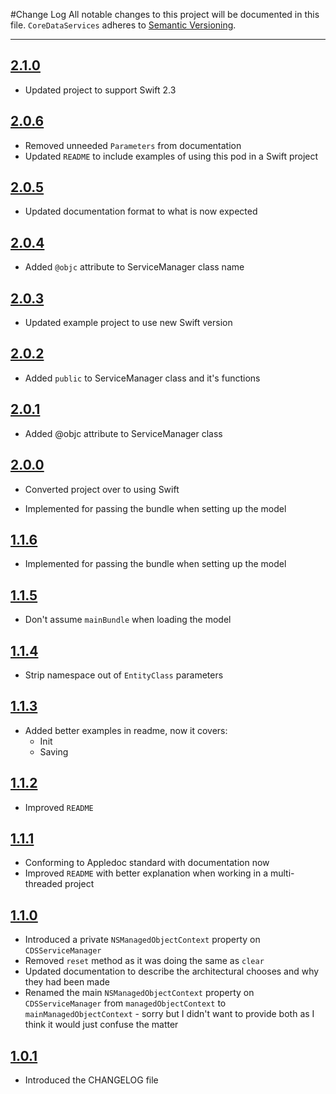 #Change Log
All notable changes to this project will be documented in this file.
`CoreDataServices` adheres to [Semantic Versioning](http://semver.org/).

---

## [2.1.0](https://github.com/wibosco/CoreDataServices/releases/tag/2.1.0)

* Updated project to support Swift 2.3

## [2.0.6](https://github.com/wibosco/CoreDataServices/releases/tag/2.0.6)

* Removed unneeded `Parameters` from documentation
* Updated `README` to include examples of using this pod in a Swift project

## [2.0.5](https://github.com/wibosco/CoreDataServices/releases/tag/2.0.5)

* Updated documentation format to what is now expected

## [2.0.4](https://github.com/wibosco/CoreDataServices/releases/tag/2.0.4)

* Added `@objc` attribute to ServiceManager class name

## [2.0.3](https://github.com/wibosco/CoreDataServices/releases/tag/2.0.3)

* Updated example project to use new Swift version

## [2.0.2](https://github.com/wibosco/CoreDataServices/releases/tag/2.0.2)

* Added `public` to ServiceManager class and it's functions

## [2.0.1](https://github.com/wibosco/CoreDataServices/releases/tag/2.0.1)

* Added @objc attribute to ServiceManager class

## [2.0.0](https://github.com/wibosco/CoreDataServices/releases/tag/2.0.0)

* Converted project over to using Swift

* Implemented for passing the bundle when setting up the model

## [1.1.6](https://github.com/wibosco/CoreDataServices/releases/tag/1.1.6)

* Implemented for passing the bundle when setting up the model

## [1.1.5](https://github.com/wibosco/CoreDataServices/releases/tag/1.1.5)

* Don't assume `mainBundle` when loading the model

## [1.1.4](https://github.com/wibosco/CoreDataServices/releases/tag/1.1.4)

* Strip namespace out of `EntityClass` parameters

## [1.1.3](https://github.com/wibosco/CoreDataServices/releases/tag/1.1.3)

* Added better examples in readme, now it covers:
	* Init
	* Saving

## [1.1.2](https://github.com/wibosco/CoreDataServices/releases/tag/1.1.2)

* Improved `README`

## [1.1.1](https://github.com/wibosco/CoreDataServices/releases/tag/1.1.1)

* Conforming to Appledoc standard with documentation now
* Improved `README` with better explanation when working in a multi-threaded project

## [1.1.0](https://github.com/wibosco/CoreDataServices/releases/tag/1.1.0)

* Introduced a private `NSManagedObjectContext` property on `CDSServiceManager`
* Removed `reset` method as it was doing the same as `clear`
* Updated documentation to describe the architectural chooses and why they had been made
* Renamed the main `NSManagedObjectContext` property on `CDSServiceManager` from `managedObjectContext` to `mainManagedObjectContext` - sorry but I didn't want to provide both as I think it would just confuse the matter

## [1.0.1](https://github.com/wibosco/CoreDataServices/releases/tag/1.0.1)

* Introduced the CHANGELOG file
